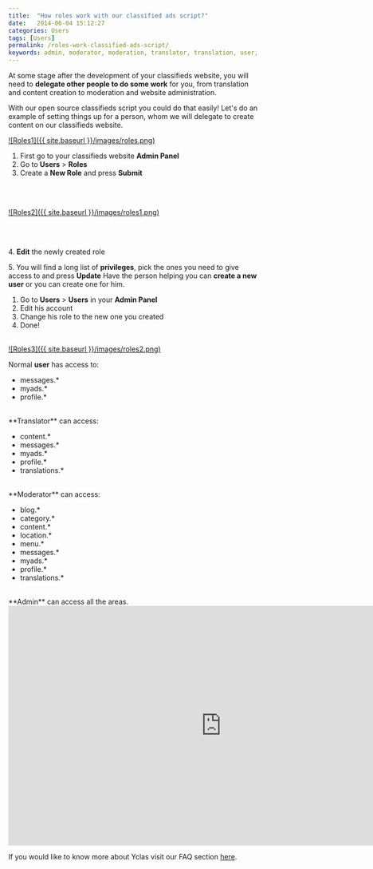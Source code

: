 ```yaml
---
title:  "How roles work with our classified ads script?"
date:   2014-06-04 15:12:27
categories: Users
tags: [Users]
permalink: /roles-work-classified-ads-script/
keywords: admin, moderator, moderation, translator, translation, user, normal user, profile, role, account, access, permission
---
```

At some stage after the development of your classifieds website, you will need to **delegate other people to do some work** for you, from translation and content creation to moderation and website administration.

With our open source classifieds script you could do that easily! Let's do an example of setting things up for a person, whom we will delegate to create content on our classifieds website.

<a href="{{ site.baseurl }}/images/roles.png" class="thumbnail gallery-item" data-gallery>
![Roles1]({{ site.baseurl }}/images/roles.png)
</a>

1. First go to your classifieds website **Admin Panel** 
2. Go to **Users** > **Roles** 
3. Create a **New Role** and press **Submit** 

<br><br>

<a href="{{ site.baseurl }}/images/roles1.png" class="thumbnail gallery-item" data-gallery>
![Roles2]({{ site.baseurl }}/images/roles1.png)
</a>

<br><br>

4\. **Edit** the newly created role<br>

5\. You will find a long list of **privileges**, pick the ones you need to give access to and press **Update** Have the person helping you can **create a new user** or you can create one for him. 

1. Go to **Users** > **Users** in your **Admin Panel** 
2. Edit his account 
3. Change his role to the new one you created 
4. Done! <br><br>

<a href="{{ site.baseurl }}/images/roles2.png" class="thumbnail gallery-item" data-gallery>
![Roles3]({{ site.baseurl }}/images/roles2.png)
</a>

Normal **user** has access to:

- messages.*
- myads.*
- profile.*

<br>
**Translator** can access:

- content.*
- messages.*
- myads.*
- profile.*
- translations.*

<br>
**Moderator** can access:

- blog.*
- category.*
- content.*
- location.*
- menu.*
- messages.*
- myads.*
- profile.*
- translations.*

<br>
**Admin** can access all the areas.

<iframe width="854" height="480" src="https://www.youtube.com/embed/S8E-WQO9YVg" frameborder="0" allow="accelerometer; autoplay; encrypted-media; gyroscope; picture-in-picture" allowfullscreen></iframe>


If you would like to know more about Yclas visit our FAQ section [here](http://docs.yclas.com/).





